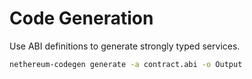# Code Generation

Use ABI definitions to generate strongly typed services.

```bash
nethereum-codegen generate -a contract.abi -o Output
```
